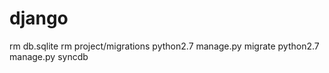 # django

rm db.sqlite
rm project/migrations
python2.7 manage.py migrate
python2.7 manage.py syncdb
